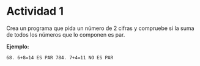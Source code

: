 # Actividad 1

Crea un programa que pida un número de 2 cifras y compruebe si la suma de todos los números que lo componen es par. 

**Ejemplo:** 
```
68. 6+8=14 ES PAR 784. 7+4=11 NO ES PAR
```
